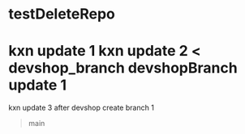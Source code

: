 # testDeleteRepo
kxn update 1
kxn update 2
< devshop_branch
devshopBranch update 1
=======
kxn update 3 after devshop create branch 1
> main
